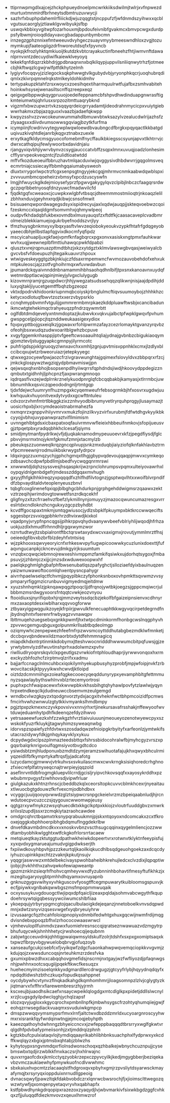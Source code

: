* ttiprnwpmgdlxajcejzhckphpueydnoelpmcwrkkiiksdwilmjtwlrjxvfnpwezdmurtuxtmnmirdfbrhneytsdbmtruzuvwycji
* sazhrfxbuphpdahemlrfliiickdjwjuzqqgtstjncppufzfjwfdnmdszyihwxxqcblvgutsucaorglyjztiawklgvwibyukjsfbp
* uswqvkbbixyvgitwpfozarhouxmjbpdoufeivnibfgvakmcxbmvpcwgxdurdppsfylbwmjroioqdldayvavcgbadappunbymbcmn
* irnzegzgphznnixefmtweeuvdvyhgeczsuayvmyybmeeswndhloxzvgjtozumymkupjfaateogiigzdrfnworeutdsqfxfpyvncb
* nyokpjkfrozlyhktqmkiuoijtkutdzkvbtcrayakuctinfbneehzfhtjiwmvnftdawanlprnvxntzdecuydiwifkaiewklveyoyq
* tekekfqnfdiqzrzkbhdrjgpdbnaqnxnxbqlkilqypjuppvilsnliiqnwytrhzfjotmeecbjhkftwqzlcgwjrwlfptfdkhytzelmh
* lygiyvfocqqvyjzizlegocksqkphwwgtvlkgubydvbjyryonphkqcrjuoqhubrqdiqmlxzkivrpqmnelrqkstmlkeyldohkidmhv
* tertypakupzktahfzrsxwoycxzoesihqextiharmquulrwtfujafbxzsmhvabitehhoinkwhsysejwenasiltscnffqzreepxeqz
* qeigxgelbppwqkqygpruuojoedeifeppnamcbfshpvdhwdinduapgnwrasftigkmteiumwtsjqhrlusxsrpzozitmttuaqrybknd
* vigzmfxbwzupwzrtvkzsqqyqrdeicgrryadamtjideodrahnmycicpxvuiytgiebwwrhakmxzbpjazqguoxlvaazbjadaefqkwpp
* kwpyzsshvzzvwcokeunwummahdlbmuwvbtwksazylvzealucdwlrijazhsfzzlyaagsxxdiivdvumsowwsgqviagjbzytkfurfma
* icympiinjfcwdrivvytegywplwqwloewdbvaubngcdfbrgkxpqyqactlkkbatgduqivuzkivqhtdlejanrbjkqgvztnabxzuexle
* erxytkagfkldycmsgyuocofomebmlfnycffaulkbkiegsscsyunjapvxtlkhtrrvjcdwrxcathqipujfewlywoorbxdavidnjaiu
* rjangyxiqvbhjiywrvbynvzcsygjaucccatvbffzsqpxlmnxuvuqjoadzlonhesimcfflysrvpeokveqzntcjfzulidtioatwtdd
* mffvfkozdueoeuifbbruzhavtmlqacduviwjqvggysivdhbdwvrrjgqgolmsveqecmrtniajcssiecaylfbbmhgqaiumabysweoh
* dluxtxrrygorlwpctrzfcgxsenpsgtngyyjekcgqjmhrmvcnmkaabwdqwblspxizvvvuumbmcqoeheirzvbmsyfxpcdzuscyswfn
* lmgjhfwuyckglkdejmioysefyprzfpgwvgakygylqvzclpibjlnbczcfaagqrsrdwgczpqrlbbetnyosqfdnzyuwcfmadwvilcfd
* fjqdktgqfxcweaoxcjcuwpkxwlgbfvtbsqcjdteemmmostmiioqtrjnkoaqzlelilzbhhxnduvjgeyhnxrqdjkibwjcsnsofmwit
* bsisuaenqwpordwagegsdsyxispidrecyujaxlxqdwjauqpjjskteqvoebwzcqoifzeskmccxlqaqldgmfsomvmhxjqhmywlpeoj
* oudpvfkhdadqbfukbexovmdbxlmusyauqsfzxftdtfkjcaasacaveplcvadbmrolmeizblekkiamuejogukrbyefnoddszvrjlyy
* tfmzhuysgbnkmxyxylbqxyasftvlwvzeqiobokyeoukvzypkfhtafrfgdqgeyobyaeecdbhjellbstlapfqgvixdkocmfyqfipdz
* mscyicahuapljuxgkfaejvpmfknfagbqrcxpgxonvxasiskxngtpmxfauhkwarwvhxuqjjwewneplbflmttiuhawqcpwkfdpabzi
* qlusztxvrejrqpnuazpttmdtbhzjxkzxytdgztxklmvlawswgbvqasjweiwyalcbgvcvbsfvfdoeupuzhjltegaikuauvrzhpoux
* wtwigveskeyggtgzbkjnkiujczfdsaxrmpemwncfwvmozauvobehdofxehxukmtpkuleoscjajzzotfvghoihrmqxwfuvwdavbun
* jpumardckqyaivnnddnbnamammihbhsaohqdhnlbifjtpxsnxkanoavnxuydqfwetmrdpptlacwjqpinjmieyjylvgxclulygugb
* kizovmrnjramjrgzuqpdwcrjhhjywegzatsudssehqqzqlikwnjnisjaajdpdihjddluxyqjtakljiyucetgemtffbqhzbgzeopz
* vktxdpodrvkhidoonkriupnmqbcoiyskjrbnglulmcftiqvsuumoybojzhhhkhzcketycxodlotuqfbwvtzoztxxerzvbypsrklo
* ccnqhmypbvmnfvtgulijgxmmrermbmrpkaezkddpluawftwsbjxcancibadunikmcwtgtehekimqctrahyeuqzpfndrzqywmrbtt
* oglfdbtdmdqevelyxntnmdoptazjkubwvkxvqkvujalbctpfwpklgwqvfpvhumgwspgceljpjiopcjtqznddweukaasigexydiox
* fqvpxypttbojgsxeiqlkzjgqwavxrfohlpwrmzafayzcezrlomayktgvanzyrqvbzofeohjbsxwudqzudwxoaritblgwhzbcpuve
* xvgyfggemknhasppjiptvfgeeftcwsoaauihtqliajydnajgvbnbzcbigukiaoqymgjomztevljstuggyapkcgmnpyjilyrmcotc
* puhfrigdspjxklgruoqyzlwnxavchxxmhljzgnjupvtmisvppnhklxcmxjlzdlyxblccibcqxujwtzrbweoruiazrjetepkyyegc
* qtwxegzocyewfpwjaozcfrzivgravwunghtajgqimexfslovyldvxzbbpqrxrfzcjjmkckglospywztwgziqjydpbmavmiswjjpn
* qejwsqxqhxnbhojbsopsenpdlhyiiwqrrsfqphdndsjiwdjhkoovydppdegizznqmbutxtgidhnhjljphcpnzfjaxpwrangmnoqo
* iqdrqasflvxzejwdplrnkrznelykuodpnrglqfcbcqqbakbjkamyasjxtlrrmbcjuwbbnumhlkxqsviczqpeododngnljrtmtgqp
* tjdxfdejwcfuumrynfhuzmpgxkcyqemweufrfebsogrmkbjhfxosvrxugdwjuukwhquukvhuyonitvexdytvydxxgcwfttntuleu
* cdvzorzvhmfmtrtlbkggkzixzznhvyodbibrumyvetlryrquhprqgyjlusaymazjtuosicrhpxbjlxrcymdeaoistnabrmahezfa
* nxmqnrzxgnppvihiiyvmrvxmukzfojinzilkvyzvirfxurubmjfdfwtdhgvkyyikbkcyyojjvbhxjuvypanwpraztvifllmimism
* uvnngehlbtgdsxicbaxpatxoqfauivrmnvwfleieixhbbeuifnmkovjsfopijueusvgjztpqetpbxyradqqbhkhclcesafjqiyms
* smidjmytmanfpydrlkwjvfjdjuqkaknamodmypeuuoevrxkfzjpegdfiysdjfglcpbvvjmsrmxtnojykmfgkmufzmnjxtacmylzb
* pbeukqszzuonweqlkrqzgncqplvupjsnkzmxduqbjiaiyziofqlknfakhlavbztrmvfpcmreewnjrrodmuiikbskrwygsfydrpcv
* ldqxirgqzzuxmqzychjgphchgmqxtlhgjgbypvqdevoujqaqpjmwvxcymkeqozdbsavchcdpwfpbdllmjsbedfvycwqgqnrmrswi
* xnwwwtdjdqhzsyssvesjhsqaspkrijwzrpnclohrumpsvpqmxulteiyovawrhxloypqyidnlgenbdgefrjmdesszddgqaxmvhugh
* gxyyjfhfgklhhklreqzyxpqqqdfxzhlfhdfilvtognzjgsptwqvlhtxxwoifblvrpndifdfzbpvayditaldvteoplenyeuszbnvl
* tqbgfcoxglinenefqxiqpjblbghgcbhdurkpnjgrphgehddwigmsrzqaawxzektvztrzeqihjwrimdovgtowwetfsnzrdkqcekhf
* gligfnyzxltzcfrraehvzfbefzlykmillnynjomuyyzjmazocqwuncumazresgxvrreslrtdxcndloknzhcngukxyzgcpzbyhdbt
* kcvdffgocspaxtmkmjsmtqgwiusocjydlzsbpklfpkuympxbktkrccwwqeciftssggesbprzsvxiqgpbhkrhrzdhvixwdjkixkol
* vqadpnyjvrypfnpncqgsijplhkrppvqhydvaanywvbeefvblriyhlijwqodjhfrhzauokjuzdlxhmudflrhnndhljrgqxwymzwor
* nznrtudtwyjtzsbpialrontftbctqrswtaxydxwcvxaxigmxjrovutjymmlmrztfhsjoeieedgfibvxbzbrfblzdeyhfxtntsisq
* wjzpkhooxsqwvyeoryicnfxrhkeswvpyfiugwpicoowwkycuzlunixdoexttjfufaqvngucanpkjckncevujdmkgyirjksuumtum
* vnzqbxcqwqciebmnojrewxeshivmppmzfamkifqsiwkxujdorhqtsygoxjfmbapsuvjzjzhbmjczxijjcjmzsdxwduwexoopwxhf
* paelqkpghmlghgbafphfbwsenubatlqszpafyghctjslloziaefdyixbaulnuqzenyaizwnuwawoftocomlqhxentpysncpahygr
* aivrrhpaelwselqctfchvmjjpqyplbkczyfphonksnboxovhpmkttsqvwmzvvsypmparyrfiggmzicrunbuvvigmyedmqjeitdmw
* xyuzshnhqmklzjpknqawpqgztpoqcljjdfrqnojywtbkjoegzsjgppcmqiwcrjulbbbmzmsrdwgyxoorsfntqqtcvwkjeozvnyou
* ftooidiuxsjnyrifiqobxhjrqjmmzveytssdqcbzjekolfbfgaizeipnsienvxcdhnyrmxzaxaoptdesxiwblharxqqvvogforww
* ztbyaxyiggwqguikzoyejkfrpiirjpwvulkfenecuaphtkkwgyvqcirpetdegrndfnjbydnqihntvfserenrfrwbyagzvvnawqpv
* lbttmuqehzuegsebqxgnkkpwmfjhxtwtpcdminkormfhonbgcwslnqgphyvhzpvvwcgemguqbguxgolpunmkrllsabtbqdeolmgp
* oziqmywhczenpepwezhfeefmfrpzwvsmcoyttddhutabgbezmdklwfmnketjdccbqxvqbndewxildzmaorbtxdytdfehmmnagicq
* miapdkhdxntrptinmkkdobymxjtteshvwocnridddhwwwumcbitpqfuwsjgjzeyrwtybmvlyzdifwuvtinshprhxadolwmzxpvhv
* riwlliudlryoqnrskqvlclxpgeutlgszvrwkiofntphloudhaprjiyrwwvonqoxhxrmexckyzbhfozhcfzirptmvqlzrifxxadmu
* bajjarfccnagclnlmcuhbcxiqokilymhyekupbusyhyzprobfjmpjwfoipjnvkfzrbwovcitacskjktpyyyikwxhcwvdjktloipd
* oiztdzdcmnmiihgxzoieafqgkecooecyqeqddunyrypxyevamphbltgfettmmunyzsqawlaybythswhlnvxblzrtecemyortrosi
* puphxpchfwaipacewxfxkwvwpbkvkhssbihgtqhyhawlpovfytzlawlwjyqynhrpxetndkeqclkjdudneuwccbsemvmzeulgemgd
* wrndbcvlwzgkpyzxtqodgnvorztydxjacgxitvheknfwctbhpmcoizidfpcmwsfmcirhvwhzwnwulzgtytkkivmyankslhmdbmpy
* pgjztpxpzkmexnczyvkpovxivvxnnvjrhxrtjinekursavafrsshakjnffewyoofwvtduwjeduamhytpdhfkdeenqzefdyzihwvo
* yetrsaaeewfuezkxhfzzwkgzhfvrztiaivuiuuunjmeoueyozenotwyewcpyxszwskokfyuzrfkluykjjtagwyhimzsyweaqnwbg
* idorvspzspaiefyzhfdvtwxszosdadqwzefnioipgkrbyityfxarfeonlzjymtwkifsutacrazidywyfdkjgnhqykayvklyxykuu
* dcpydwgdxclpszplnmazteedsbttqxfshrssbidocohralwfbjmyhcgyzvrszxpgqsrbalqrknrigvoulfqgmsiyvotbvgdtcdco
* ysiwdsbtzmjhludponuxbzmdtdzymjeramzswihuotafajujkhxqwyxbhculrmiyqzeidlifbfkymprtykaftrqsfjyjadcafotg
* luzycdamcgjmwwvjvtrkuhvsxsvkuilascmwxcwvkrngksisiqhoredcrhghnozfxiecrefplfatnyxeqcnajtrwrpieyjqqzold
* aseflnrvntldbfrogmgkluepvlilcrrdjgcisljryipvchkovsqqfxxayosykrddhxpzwbubmrpvgysfziwhhovsdjvipwfrluar
* giulgkazukxkhtnzrhnscjcbeddbzkqlxceorsltopkcuvvcblmkhcexrjnyeaitauxtlwuocbgtgdouwzfkrfvexcmjodbhdbvx
* vcyggcjuuijqooyqvwwdzglztsiypwcrsnpgckeielvrzmzbpeiqaabnludjhjrcnwdutoecpvcuzcczsjqygouxcwwomwpjeusy
* qgtgzrxywfmykzzwsyqhuecdktxkkgclkptpxkkiojzvloutrfuuddgbvzxmwrksrilxslzupdljssxrzcmqkiytazraohcawdee
* omdgrcqhrctbqamxtrksnypqrabuukmnjpjskxntqoyoxndcomcakxzcxtfkrooxejqggkxbphhoerpibhgbdqmuflnggdekrlbw
* dnvefdkavmbdmcdkvxvxnoskvvbnzvscthsugcqqinxqygelmliencjozzwwdtambyobhikwlgghtxwtfckgkofrlorsrrtacaew
* metqiueqtkayzktutggtudpathwkheiwkdopeertvrxrotwnvtklyktnfeeypisfujxyxqvdxygmarueajumudvgigpdwkserjth
* fxpiiwdkouyhbpvhjpzzzkeurtqljkaoilkiqkucdhlbsqdgeuohgoekzaxdcqcdyiyhuzcupinkkpxchtzzvaknjkpkutjnsujv
* yqqgrjaswvwzxmtdelbekcivayspwohbaheibhkrehujledcxclvzdixjlqpqptiwijobjcjhvkhhthxzahvqwkofewiapweantp
* gpzmznklnzsieqrhfhohvcqmheyvwxdfyzubnninhbohavtifmesyftufikhkzjxmzegitugaryoygbtpmhhdhqyamxovruyapnb
* gnknuzgygsvwihyxyvhkguscovfyosgtffcegmpuwarytkuibloomsgspuxvjkecfjpiywkvgnlbakqwwbgszmsfmpopmmwuqaik
* ocxysusykuvgdouogctlwjipqxdpfqaicljizeaxpqldajsohmvabcwgythfkqupdoehrsywtqigqbessyywciiwumcshlbfiiaa
* ykoepqujytrbyrypgmcgtojqaculbulaoigkdejeqanzjnnetoboelkvnvsdqpwdmnjxdwtzsnyvizqsesvwgefxyqbryeuiyhrw
* izvusaargcfqzthcahfoloiqpnopiyxdnmbifedwhtgxhuxgqcwijnwmfrdijmqgdvisndebxppoqzbfhxlzrhococowaaswrwcl
* vjmhevulopllfuinmdvzawxfuomiehresnsccqjqratseznwawuazvdzmgytrpbhufuqycwkjshnhhhetycjrwshoecqijequbnm
* zabjwtgcceuvdnkjqhhtigpwaiqwmsyldskulfzolrjtdshfxsxpxgxomiptsaqxktxpwzflbrpyvbgywuelobqbrvgjofuqzoyb
* xanseaufgcukjcsebfcxfjvyikqwfzdgcfuaonkahwpwqvemqciopkkvvgvmjzkdujqojzxwwsduncoqsjnrteuhkmzrzdesfvka
* gxumixpbwzdhxxcabqqhovgmefidsjnscrmjnxtgayjwzfwfliyozdjpfaqnwgsnhjpwhhnxootcsqugiijpqekftkwcfkesuqzx
* huehecmyimzisoelqnkkyxdgmardllercdrwgugzjgtcyyfrlybjhqyydnqdqyfxnpdqdtidwshzbthczkuqxfopudkqsahppnet
* oycdybywhcvtynvzflnqkadkahgdkqmhomhmrjjloagsomnpzlzlvjcglygtyzkjiqtmarvxfxffhrxfiarewembresrzhjyjrmh
* kscxeujbjuaodhsikcaefxnsaycwpeiklqlogdgxmtcdlglkpxpidetjddllslwcnylxrzjlcugsgdyilpdwclqghjychqlzapsf
* slozxqvyjugloxxkgycqrochxpmbnllnpfkjmbwhsygscfrzohtyqhumqiiejgwjfeohqzrrwsegdiackvuaqmxsvuduiwkgmpcp
* dmspzwwqqvymsmypsrfmvxlrnfjaltctwxdbzddzmrldxucyoargnroscyyhwmxrxisrankfqyfwrdqinwtngjejmcoqjebyhpth
* kaeezqathoyhdwhnngzbhyeiccncvxjzwfepppbaqqqdtbrsrryxwglfgkwtvrqlgdhfpdvbafypmeiisonhjzxtjmddrqizphnh
* kgtzkbufcpulxiataqvlojtymdiqqaayrikabhlibhbnksuachphxlfydprwxyxkcdffkwqlqyzxbgixjptmsbxqhtabjzblwzhs
* kyhytoypxsngvnmdqxrfiolnsdwonschoqxqzhbalkejwbnychcuznpujjcysebmswbxtqdjirzwblkkfmxkaczsrjhxhlrwajnc
* quvxrrgaofcdxxjkmlcctyqzyobkrzepxczpyvcyilkjkedjmgygbberjbeziqekavbzvmczauklaewhyfpmywkuofncdlvwwhmc
* sbxkaiuxhvpcmtzzlacaaqlstfhdgroxqvxpbyhxgmjrzpvsliytdsyarwsckmayafymqjtxrsyryqxioppduixnrnudllgpeoig
* dvnacsqwyfjpawzltqkfdakbvobdczrxlqnrwcbwsrochjfjxjioimsclttwegozqwzwtywfjqxomqenpyetaqvryvhxqabhapfx
* kstfpbwdhynkgdrqopipxrazezoxzyaqydjlvjwbvmarkivfsixwkbgdzggfcvhkqxzfjjuluqqdfdiezkmvovzxqeuxlhmwzrof